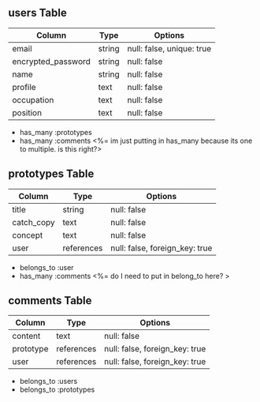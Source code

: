 ## users Table

| Column             | Type   | Options     |
| ------------------ | ------ | ----------- |
| email              | string | null: false, unique: true |
| encrypted_password | string | null: false |
| name               | string | null: false |
| profile            | text   | null: false |
| occupation         | text   | null: false |
| position           | text   | null: false |

- has_many  :prototypes
- has_many  :comments
<%= im just putting in has_many because its one to multiple. is this right?>

## prototypes Table

| Column             | Type       | Options     |
| ------------------ | ------     | ----------- |
| title              | string     | null: false |
| catch_copy         | text       | null: false |
| concept            | text       | null: false |
| user               | references | null: false, foreign_key: true |

- belongs_to :user
- has_many  :comments
<%= do I need to put in belong_to here? >
## comments Table

| Column             | Type       | Options     |
| ------------------ | ------     | ----------- |
| content            | text       | null: false |
| prototype          | references | null: false, foreign_key: true |
| user               | references | null: false, foreign_key: true |

- belongs_to  :users
- belongs_to  :prototypes
